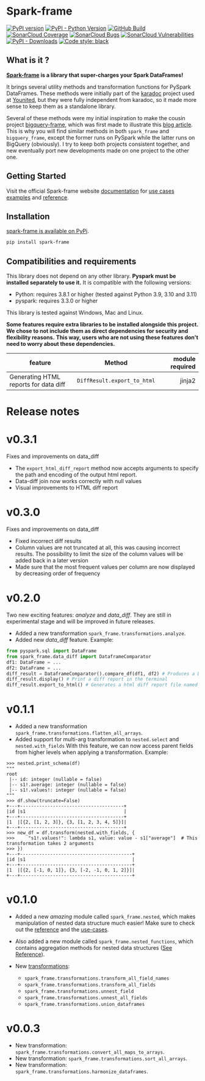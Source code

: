 # Spark-frame

[![PyPI version](https://badge.fury.io/py/spark-frame.svg)](https://badge.fury.io/py/spark-frame)
[![PyPI - Python Version](https://img.shields.io/pypi/pyversions/spark-frame.svg)](https://pypi.org/project/spark-frame/)
[![GitHub Build](https://img.shields.io/github/actions/workflow/status/FurcyPin/spark-frame/build_and_validate.yml?branch=main)](https://github.com/FurcyPin/spark-frame/actions)
[![SonarCloud Coverage](https://sonarcloud.io/api/project_badges/measure?project=FurcyPin_spark-frame&metric=coverage)](https://sonarcloud.io/component_measures?id=FurcyPin_spark-frame&metric=coverage&view=list)
[![SonarCloud Bugs](https://sonarcloud.io/api/project_badges/measure?project=FurcyPin_spark-frame&metric=bugs)](https://sonarcloud.io/component_measures?metric=reliability_rating&view=list&id=FurcyPin_spark-frame)
[![SonarCloud Vulnerabilities](https://sonarcloud.io/api/project_badges/measure?project=FurcyPin_spark-frame&metric=vulnerabilities)](https://sonarcloud.io/component_measures?metric=security_rating&view=list&id=FurcyPin_spark-frame)
[![PyPI - Downloads](https://img.shields.io/pypi/dm/spark-frame)](https://pypi.org/project/spark-frame/)
[![Code style: black](https://img.shields.io/badge/code%20style-black-000000.svg)](https://github.com/psf/black)


## What is it ?

**[Spark-frame](https://furcypin.github.io/spark-frame/) is a library that super-charges your Spark DataFrames!**

It brings several utility methods and transformation functions for PySpark DataFrames.
These methods were initially part of the [karadoc](https://github.com/FurcyPin/karadoc) project 
used at [Younited](https://medium.com/younited-tech-blog), but they were fully independent from karadoc, 
so it made more sense to keep them as a standalone library.

Several of these methods were my initial inspiration to make the cousin project 
[bigquery-frame](https://github.com/FurcyPin/bigquery-frame), which was first made to illustrate
this [blog article](https://medium.com/towards-data-science/sql-jinja-is-not-enough-why-we-need-dataframes-4d71a191936d).
This is why you will find similar methods in both `spark_frame` and `bigquery_frame`, 
except the former runs on PySpark while the latter runs on BigQuery (obviously).
I try to keep both projects consistent together, and new eventually port new developments made on 
one project to the other one.

## Getting Started

Visit the official Spark-frame website [documentation](https://furcypin.github.io/spark-frame/) 
for [use cases examples](https://furcypin.github.io/spark-frame/use_cases/intro/) 
and [reference](https://furcypin.github.io/spark-frame/reference/functions/).

## Installation

[spark-frame is available on PyPi](https://pypi.org/project/spark-frame/).

```bash
pip install spark-frame
```

## Compatibilities and requirements

This library does not depend on any other library.
**Pyspark must be installed separately to use it.**
It is compatible with the following versions:

- Python: requires 3.8.1 or higher (tested against Python 3.9, 3.10 and 3.11)
- pyspark: requires 3.3.0 or higher

This library is tested against Windows, Mac and Linux.


**Some features require extra libraries to be installed alongside this project.**
**We chose to not include them as direct dependencies for security and flexibility reasons.**
**This way, users who are not using these features don't need to worry about these dependencies.**

| feature                               | Method                      | module required |
|---------------------------------------|-----------------------------|----------------:|
| Generating HTML reports for data diff | `DiffResult.export_to_html` |          jinja2 |


# Release notes

# v0.3.1

Fixes and improvements on data_diff

- The `export_html_diff_report` method now accepts arguments to specify the path and encoding of the output html report. 
- Data-diff join now works correctly with null values
- Visual improvements to HTML diff report


# v0.3.0

Fixes and improvements on data_diff

- Fixed incorrect diff results
- Column values are not truncated at all, this was causing incorrect results. The possibility to limit the size 
  of the column values will be added back in a later version
- Made sure that the most frequent values per column are now displayed by decreasing order of frequency


# v0.2.0

Two new exciting features: *analyze* and *data_diff*. 
They are still in experimental stage and will be improved in future releases.

- Added a new transformation `spark_frame.transformations.analyze`.
- Added new *data_diff* feature. Example:

```python
from pyspark.sql import DataFrame
from spark_frame.data_diff import DataframeComparator
df1: DataFrame = ...
df2: DataFrame = ...
diff_result = DataframeComparator().compare_df(df1, df2) # Produces a DiffResult object
diff_result.display() # Print a diff report in the terminal
diff_result.export_to_html() # Generates a html diff report file named diff_report.html
```


# v0.1.1

- Added a new transformation `spark_frame.transformations.flatten_all_arrays`.
- Added support for multi-arg transformation to `nested.select` and `nested.with_fields` 
  With this feature, we can now access parent fields from higher levels
  when applying a transformation. Example:
  
```
>>> nested.print_schema(df)
"""
root
 |-- id: integer (nullable = false)
 |-- s1!.average: integer (nullable = false)
 |-- s1!.values!: integer (nullable = false)
"""
>>> df.show(truncate=False)
+---+--------------------------------------+
|id |s1                                    |
+---+--------------------------------------+
|1  |[{2, [1, 2, 3]}, {3, [1, 2, 3, 4, 5]}]|
+---+--------------------------------------+
>>> new_df = df.transform(nested.with_fields, {
>>>     "s1!.values!": lambda s1, value: value - s1["average"]  # This transformation takes 2 arguments
>>> })
+---+-----------------------------------------+
|id |s1                                       |
+---+-----------------------------------------+
|1  |[{2, [-1, 0, 1]}, {3, [-2, -1, 0, 1, 2]}]|
+---+-----------------------------------------+
```

# v0.1.0

- Added a new _amazing_ module called `spark_frame.nested`, 
  which makes manipulation of nested data structure much easier!
  Make sure to check out the [reference](https://furcypin.github.io/spark-frame/reference/nested/)
  and the [use-cases](https://furcypin.github.io/spark-frame/use_cases/working_with_nested_data/).

- Also added a new module called `spark_frame.nested_functions`,
  which contains aggregation methods for nested data structures
  ([See Reference](https://furcypin.github.io/spark-frame/reference/nested_functions/)).

- New [transformations](https://furcypin.github.io/spark-frame/reference/transformations/):
  - `spark_frame.transformations.transform_all_field_names`
  - `spark_frame.transformations.transform_all_fields`
  - `spark_frame.transformations.unnest_field`
  - `spark_frame.transformations.unnest_all_fields`
  - `spark_frame.transformations.union_dataframes`

# v0.0.3

- New transformation: `spark_frame.transformations.convert_all_maps_to_arrays`.
- New transformation: `spark_frame.transformations.sort_all_arrays`.
- New transformation: `spark_frame.transformations.harmonize_dataframes`.
